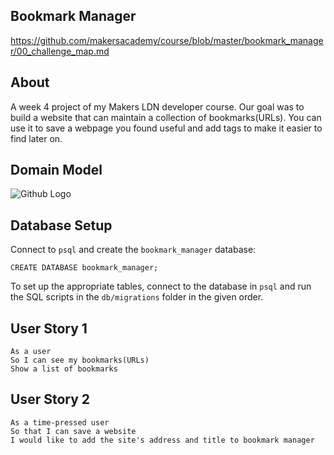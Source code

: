 ## Bookmark Manager 
https://github.com/makersacademy/course/blob/master/bookmark_manager/00_challenge_map.md

## About 
A week 4 project of my Makers LDN developer course. Our goal was to build a website that can maintain a collection of bookmarks(URLs). You can use it to save a webpage you found useful and add tags to make it easier to find later on.

## Domain Model 
![Github Logo](/resources/Domain_model.png)

## Database Setup

Connect to `psql` and create the `bookmark_manager` database:

```
CREATE DATABASE bookmark_manager;
```

To set up the appropriate tables, connect to the database in `psql` and run the SQL scripts in the `db/migrations` folder in the given order.

## User Story 1

```
As a user  
So I can see my bookmarks(URLs)  
Show a list of bookmarks
```

## User Story 2

```
As a time-pressed user 
So that I can save a website 
I would like to add the site's address and title to bookmark manager
```